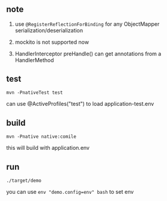 #

## note
1. use `@RegisterReflectionForBinding` for any ObjectMapper serialization/deserialization

2. mockito is not supported now

3. HandlerInterceptor preHandle() can get annotations from a HandlerMethod

## test
```mvn -PnativeTest test```

can use @ActiveProfiles("test") to load application-test.env

## build
```mvn -Pnative native:comile```

this will build with application.env

## run
```./target/demo```

you can use `env "demo.config=env" bash` to set env